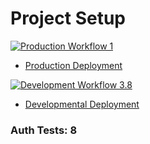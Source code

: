 # Project Setup

[![Production Workflow 1](https://github.com/Exodo-LS/is219_final_project/actions/workflows/prod.yml/badge.svg)](https://github.com/Exodo-LS/is219_final_project/actions/workflows/prod.yml)

* [Production Deployment](https://is219-final-prod.herokuapp.com/)

[![Development Workflow 3.8](https://github.com/Exodo-LS/is219_final_project/actions/workflows/dev.yml/badge.svg)](https://github.com/Exodo-LS/is219_final_project/actions/workflows/dev.yml)

* [Developmental Deployment](https://is219-final-dev.herokuapp.com/)

### Auth Tests: 8


